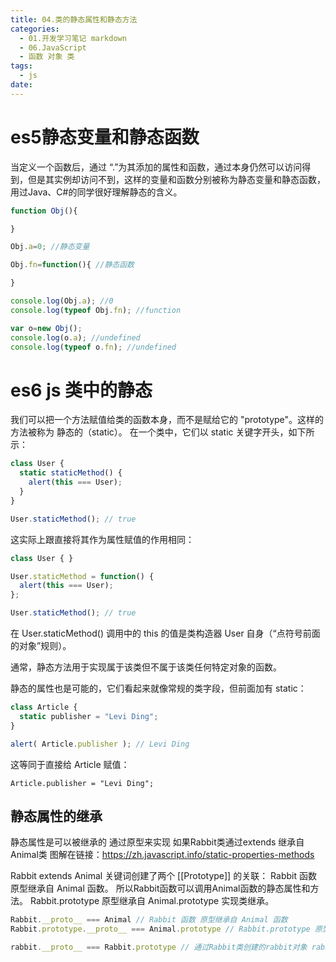 ```yaml
---
title: 04.类的静态属性和静态方法
categories:
  - 01.开发学习笔记 markdown
  - 06.JavaScript
  - 函数 对象 类
tags:
  - js
date:
---
```


# es5静态变量和静态函数
当定义一个函数后，通过 “.”为其添加的属性和函数，通过本身仍然可以访问得到，但是其实例却访问不到，这样的变量和函数分别被称为静态变量和静态函数，用过Java、C#的同学很好理解静态的含义。

```javascript
function Obj(){

}

Obj.a=0; //静态变量

Obj.fn=function(){ //静态函数

}

console.log(Obj.a); //0
console.log(typeof Obj.fn); //function

var o=new Obj();
console.log(o.a); //undefined
console.log(typeof o.fn); //undefined
```

# es6 js 类中的静态

我们可以把一个方法赋值给类的函数本身，而不是赋给它的 "prototype"。这样的方法被称为 静态的（static）。
在一个类中，它们以 static 关键字开头，如下所示：

```js
class User {
  static staticMethod() {
    alert(this === User);
  }
}

User.staticMethod(); // true
```

这实际上跟直接将其作为属性赋值的作用相同：

```js
class User { }

User.staticMethod = function() {
  alert(this === User);
};

User.staticMethod(); // true
```
在 User.staticMethod() 调用中的 this 的值是类构造器 User 自身（“点符号前面的对象”规则）。

通常，静态方法用于实现属于该类但不属于该类任何特定对象的函数。

静态的属性也是可能的，它们看起来就像常规的类字段，但前面加有 static：

```js
class Article {
  static publisher = "Levi Ding";
}

alert( Article.publisher ); // Levi Ding
```

这等同于直接给 Article 赋值：

`Article.publisher = "Levi Ding";`

## 静态属性的继承
静态属性是可以被继承的 通过原型来实现
如果Rabbit类通过extends 继承自Animal类
图解在链接：https://zh.javascript.info/static-properties-methods

Rabbit extends Animal 
关键词创建了两个 [[Prototype]] 的关联：
Rabbit 函数 原型继承自 Animal 函数。 所以Rabbit函数可以调用Animal函数的静态属性和方法。 
Rabbit.prototype 原型继承自 Animal.prototype 实现类继承。

```js
Rabbit.__proto__ === Animal // Rabbit 函数 原型继承自 Animal 函数
Rabbit.prototype.__proto__ === Animal.prototype // Rabbit.prototype 原型继承自 Animal.prototype 实现类继承

rabbit.__proto__ === Rabbit.prototype // 通过Rabbit类创建的rabbit对象 rabbit对象 原型继承 自Rabbit.prototype 这没有问题。
```

